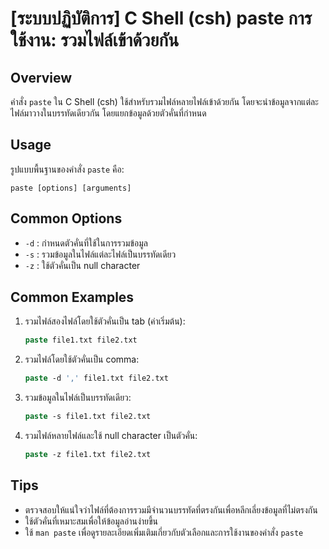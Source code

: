 # [ระบบปฏิบัติการ] C Shell (csh) paste การใช้งาน: รวมไฟล์เข้าด้วยกัน

## Overview
คำสั่ง `paste` ใน C Shell (csh) ใช้สำหรับรวมไฟล์หลายไฟล์เข้าด้วยกัน โดยจะนำข้อมูลจากแต่ละไฟล์มาวางในบรรทัดเดียวกัน โดยแยกข้อมูลด้วยตัวคั่นที่กำหนด

## Usage
รูปแบบพื้นฐานของคำสั่ง `paste` คือ:
```
paste [options] [arguments]
```

## Common Options
- `-d` : กำหนดตัวคั่นที่ใช้ในการรวมข้อมูล
- `-s` : รวมข้อมูลในไฟล์แต่ละไฟล์เป็นบรรทัดเดียว
- `-z` : ใช้ตัวคั่นเป็น null character

## Common Examples
1. รวมไฟล์สองไฟล์โดยใช้ตัวคั่นเป็น tab (ค่าเริ่มต้น):
   ```csh
   paste file1.txt file2.txt
   ```

2. รวมไฟล์โดยใช้ตัวคั่นเป็น comma:
   ```csh
   paste -d ',' file1.txt file2.txt
   ```

3. รวมข้อมูลในไฟล์เป็นบรรทัดเดียว:
   ```csh
   paste -s file1.txt file2.txt
   ```

4. รวมไฟล์หลายไฟล์และใช้ null character เป็นตัวคั่น:
   ```csh
   paste -z file1.txt file2.txt
   ```

## Tips
- ตรวจสอบให้แน่ใจว่าไฟล์ที่ต้องการรวมมีจำนวนบรรทัดที่ตรงกันเพื่อหลีกเลี่ยงข้อมูลที่ไม่ตรงกัน
- ใช้ตัวคั่นที่เหมาะสมเพื่อให้ข้อมูลอ่านง่ายขึ้น
- ใช้ `man paste` เพื่อดูรายละเอียดเพิ่มเติมเกี่ยวกับตัวเลือกและการใช้งานของคำสั่ง `paste`
